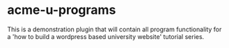 acme-u-programs
===============

This is a demonstration plugin that will contain all program functionality for a 'how to build a wordpress based university website' tutorial series.
